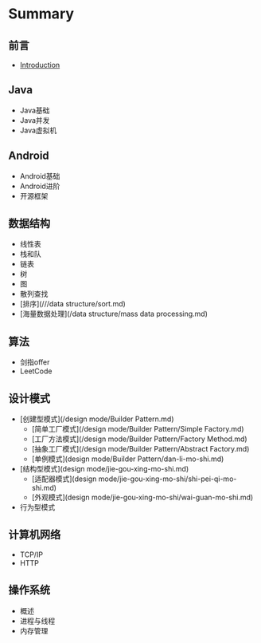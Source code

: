 # Summary

## 前言

* [Introduction](README.md)

## Java

* Java基础
* Java并发
* Java虚拟机

## Android

* Android基础
* Android进阶
* 开源框架

## 数据结构

* 线性表
* 栈和队
* 链表
* 树
* 图
* 散列查找
* [排序](///data structure/sort.md)
* [海量数据处理](/data structure/mass data processing.md)

## 算法

* 剑指offer
* LeetCode

## 设计模式

* [创建型模式](/design mode/Builder Pattern.md)
  * [简单工厂模式](/design mode/Builder Pattern/Simple Factory.md)
  * [工厂方法模式](/design mode/Builder Pattern/Factory Method.md)
  * [抽象工厂模式](/design mode/Builder Pattern/Abstract Factory.md)
  * [单例模式](design mode/Builder Pattern/dan-li-mo-shi.md)
* [结构型模式](design mode/jie-gou-xing-mo-shi.md)
  * [适配器模式](design mode/jie-gou-xing-mo-shi/shi-pei-qi-mo-shi.md)
  * [外观模式](design mode/jie-gou-xing-mo-shi/wai-guan-mo-shi.md)
* 行为型模式

## 计算机网络

* TCP/IP
* HTTP

## 操作系统

* 概述
* 进程与线程
* 内存管理

